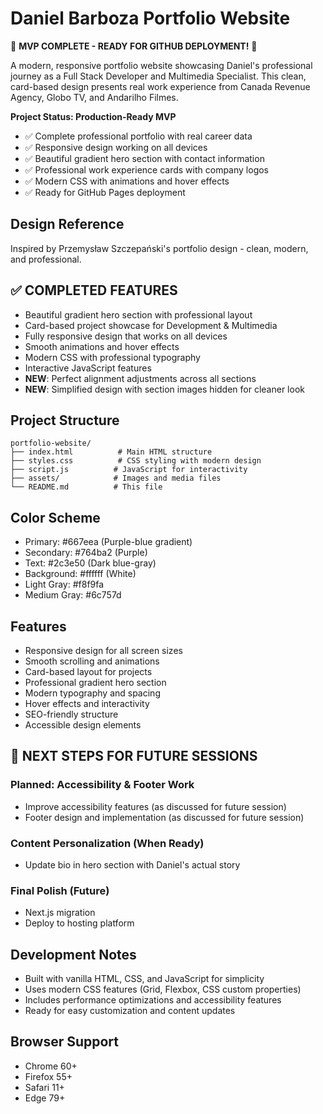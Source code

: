 # Daniel Barboza Portfolio Website

🎉 **MVP COMPLETE - READY FOR GITHUB DEPLOYMENT!** 🎉

A modern, responsive portfolio website showcasing Daniel's professional journey as a Full Stack Developer and Multimedia Specialist. This clean, card-based design presents real work experience from Canada Revenue Agency, Globo TV, and Andarilho Filmes.

**Project Status: Production-Ready MVP**
- ✅ Complete professional portfolio with real career data
- ✅ Responsive design working on all devices
- ✅ Beautiful gradient hero section with contact information
- ✅ Professional work experience cards with company logos
- ✅ Modern CSS with animations and hover effects
- ✅ Ready for GitHub Pages deployment

## Design Reference
Inspired by Przemysław Szczepański's portfolio design - clean, modern, and professional.

## ✅ COMPLETED FEATURES
- Beautiful gradient hero section with professional layout
- Card-based project showcase for Development & Multimedia
- Fully responsive design that works on all devices
- Smooth animations and hover effects
- Modern CSS with professional typography
- Interactive JavaScript features
- **NEW**: Perfect alignment adjustments across all sections
- **NEW**: Simplified design with section images hidden for cleaner look

## Project Structure
```
portfolio-website/
├── index.html          # Main HTML structure
├── styles.css          # CSS styling with modern design
├── script.js          # JavaScript for interactivity
├── assets/            # Images and media files
└── README.md          # This file
```

## Color Scheme
- Primary: #667eea (Purple-blue gradient)
- Secondary: #764ba2 (Purple)
- Text: #2c3e50 (Dark blue-gray)
- Background: #ffffff (White)
- Light Gray: #f8f9fa
- Medium Gray: #6c757d

## Features
- Responsive design for all screen sizes
- Smooth scrolling and animations
- Card-based layout for projects
- Professional gradient hero section
- Modern typography and spacing
- Hover effects and interactivity
- SEO-friendly structure
- Accessible design elements

## 🎯 NEXT STEPS FOR FUTURE SESSIONS

### Planned: Accessibility & Footer Work
- Improve accessibility features (as discussed for future session)
- Footer design and implementation (as discussed for future session)

### Content Personalization (When Ready)
- Update bio in hero section with Daniel's actual story

### Final Polish (Future)
- Next.js migration
- Deploy to hosting platform

## Development Notes
- Built with vanilla HTML, CSS, and JavaScript for simplicity
- Uses modern CSS features (Grid, Flexbox, CSS custom properties)
- Includes performance optimizations and accessibility features
- Ready for easy customization and content updates

## Browser Support
- Chrome 60+
- Firefox 55+
- Safari 11+
- Edge 79+
